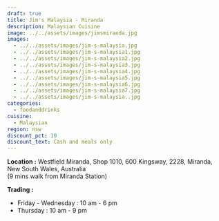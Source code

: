 ```yaml
---
draft: true
title: Jim's Malaysia - Miranda
description: Malaysian Cuisine
image: ../../assets/images/jimsmiranda.jpg
images:
  - ../../assets/images/jim-s-malaysia.jpg
  - ../../assets/images/jim-s-malaysia1.jpg
  - ../../assets/images/jim-s-malaysia2.jpg
  - ../../assets/images/jim-s-malaysia3.jpg
  - ../../assets/images/jim-s-malaysia4.jpg
  - ../../assets/images/jim-s-malaysia5.jpg
  - ../../assets/images/jim-s-malaysia6.jpg
  - ../../assets/images/jim-s-malaysia7.jpg
  - ../../assets/images/jim-s-malaysia..jpg
categories:
  - foodanddrinks
cuisine:
  - Malaysian
region: nsw
discount_pct: 10
discount_text: Cash and meals only
---
```


**Location :** Westfield Miranda, Shop 1010, 600 Kingsway, 2228, Miranda, New South Wales, Australia\
(9 mins walk from Miranda Station)

**Trading :**

- Friday - Wednesday : 10 am - 6 pm
- Thursday : 10 am - 9 pm
